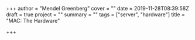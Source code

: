 +++
author = "Mendel Greenberg"
cover = ""
date = 2019-11-28T08:39:58Z
draft = true
project = ""
summary = ""
tags = ["server", "hardware"]
title = "MAC: The Hardware"

+++
